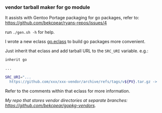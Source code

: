 ### vendor tarball maker for go module

It assists with Gentoo Portage packaging for go packages,
refer to: https://github.com/bekcpear/ryans-repos/issues/4

  run `./gen.sh -h` for help.

I wrote a new eclass [go.eclass](https://github.com/bekcpear/ryans-repos/blob/main/eclass/go.eclass) to
build go packages more convenient.

Just inherit that eclass and add tarball URL to the `SRC_URI` variable.
   e.g.:
   ```bash
   inherit go

   ...

   SRC_URI="...
     https://github.com/xxx/xxx-vendor/archive/refs/tags/v${PV}.tar.gz -> ${P}-vendor.tar.gz"
   ```

Refer to the comments within that eclass for more information.

_My repo that stores vendor directories at separate branches: https://github.com/bekcpear/gopkg-vendors._
